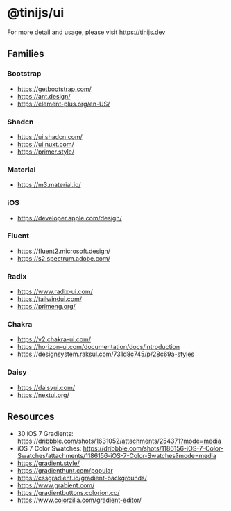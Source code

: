 # @tinijs/ui

For more detail and usage, please visit <https://tinijs.dev>

## Families

### Bootstrap

- https://getbootstrap.com/
- https://ant.design/
- https://element-plus.org/en-US/

### Shadcn

- https://ui.shadcn.com/
- https://ui.nuxt.com/
- https://primer.style/

### Material

- https://m3.material.io/

### iOS

- https://developer.apple.com/design/

### Fluent

- https://fluent2.microsoft.design/
- https://s2.spectrum.adobe.com/

### Radix

- https://www.radix-ui.com/
- https://tailwindui.com/
- https://primeng.org/

### Chakra

- https://v2.chakra-ui.com/
- https://horizon-ui.com/documentation/docs/introduction
- https://designsystem.raksul.com/731d8c745/p/28c69a-styles

### Daisy

- https://daisyui.com/
- https://nextui.org/

## Resources

- 30 iOS 7 Gradients: https://dribbble.com/shots/1631052/attachments/254371?mode=media
- iOS 7 Color Swatches: https://dribbble.com/shots/1186156-iOS-7-Color-Swatches/attachments/1186156-iOS-7-Color-Swatches?mode=media
- https://gradient.style/
- https://gradienthunt.com/popular
- https://cssgradient.io/gradient-backgrounds/
- https://www.grabient.com/
- https://gradientbuttons.colorion.co/
- https://www.colorzilla.com/gradient-editor/